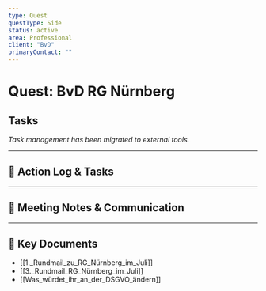 ```yaml
---
type: Quest
questType: Side
status: active
area: Professional
client: "BvD"
primaryContact: ""
---
```


# Quest: BvD RG Nürnberg

## Tasks

*Task management has been migrated to external tools.*

---

## 📝 Action Log & Tasks


---
## 💬 Meeting Notes & Communication


---
## 📎 Key Documents
- [[1._Rundmail_zu_RG_Nürnberg_im_Juli]]
- [[3._Rundmail_RG_Nürnberg_im_Juli]]
- [[Was_würdet_ihr_an_der_DSGVO_ändern]]
